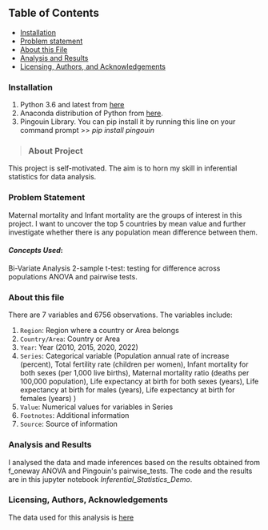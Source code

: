 ## Table of Contents
- [Installation](#install)
- [Problem statement](#statement)
- [About this File](#describe)
- [Analysis and Results](#results)
- [Licensing, Authors, and Acknowledgements](#acknowledge)

<a id='install'></a>
### Installation
1. Python 3.6 and latest from [here](https://www.python.org/downloads/)
2. Anaconda distribution of Python from [here](https://www.anaconda.com/blog/anaconda-distribution-2022-10#).
3. Pingouin Library. You can pip install it by running this line on your command prompt >> _pip install pingouin_

<a id='statement'></a>
> ### About Project
This project is self-motivated. The aim is to horn my skill in inferential statistics for data analysis.

### Problem Statement

Maternal mortality and Infant mortality are the groups of interest in this project. I want to uncover the top 5 countries by mean value and further investigate whether there is any population mean difference between them. 

#### _Concepts Used_:

Bi-Variate Analysis 2-sample t-test: testing for difference across populations ANOVA and pairwise tests. 

<a id='describe'></a>
### About this file
There are 7 variables and 6756 observations. The variables include:

1. `Region`: Region where a country or Area belongs
2. `Country/Area`: Country or Area	
3. `Year`: Year (2010, 2015, 2020, 2022)
4. `Series`: Categorical variable (Population annual rate of increase (percent),
       Total fertility rate (children per women),
       Infant mortality for both sexes (per 1,000 live births),
       Maternal mortality ratio (deaths per 100,000 population),
       Life expectancy at birth for both sexes (years),
       Life expectancy at birth for males (years),
       Life expectancy at birth for females (years)
       )	
5. `Value`: Numerical values for variables in Series	
6. `Footnotes`: Additional information	
7. `Source`: Source of information

<a id='results'></a>
### Analysis and Results
I analysed the data and made inferences based on the results obtained from f_oneway ANOVA and Pingouin's pairwise_tests. The code and the results are in this jupyter notebook _Inferential_Statistics_Demo_.

<a id='acknowledge'></a>
### Licensing, Authors, Acknowledgements
The data used for this analysis is [here](https://data.un.org/_Docs/SYB/CSV/SYB66_246_202310_Population%20Growth,%20Fertility%20and%20Mortality%20Indicators.csv)